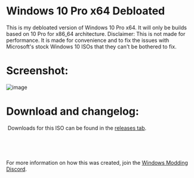 # Windows 10 Pro x64 Debloated

This is my debloated version of Windows 10 Pro x64. It will only be builds based on 10 Pro for x86_64 architecture.
Disclaimer: This is not made for performance. It is made for convenience and to fix the issues with Microsoft's stock Windows 10 ISOs that they can't be bothered to fix.

# Screenshot:

![image](https://user-images.githubusercontent.com/20033421/220265626-7d2dd52f-9f94-4153-bf6c-bb8364f24f60.png)


# Download and changelog:
⁯
Downloads for this ISO can be found in the [releases tab](https://www.github.com/IveMalfunctioned/Win10Debloated/releases).

⁯

⁯

For more information on how this was created, join the [Windows Modding Discord](https://discord.gg/hzScjC9re6).
